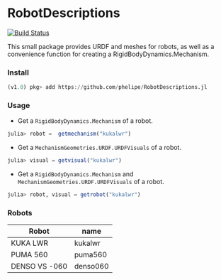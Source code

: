 # RobotDescriptions

[![Build Status](https://travis-ci.org/phelipe/RobotDescriptions.jl.svg?branch=master)](https://travis-ci.org/phelipe/RobotDescriptions.jl)

This small package provides URDF and meshes for robots, as well as a convenience function for creating a RigidBodyDynamics.Mechanism.

### Install

```julia
(v1.0) pkg> add https://github.com/phelipe/RobotDescriptions.jl
```



### Usage
- Get a `RigidBodyDynamics.Mechanism` of a robot. 
```julia
julia> robot =  getmechanism("kukalwr")
```

- Get a `MechanismGeometries.URDF.URDFVisuals` of a robot.
```julia
julia> visual = getvisual("kukalwr")
```
- Get a `RigidBodyDynamics.Mechanism` and `MechanismGeometries.URDF.URDFVisuals` of a robot.
```julia
julia> robot, visual = getrobot("kukalwr")
```



### Robots

Robot | name
------------ | -------------
KUKA LWR | kukalwr
PUMA 560 | puma560
DENSO VS -060 | denso060